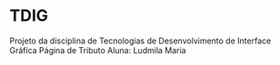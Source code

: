 # TDIG
Projeto da disciplina de Tecnologias de Desenvolvimento de Interface Gráfica 
Página de Tributo
Aluna: Ludmila Maria
